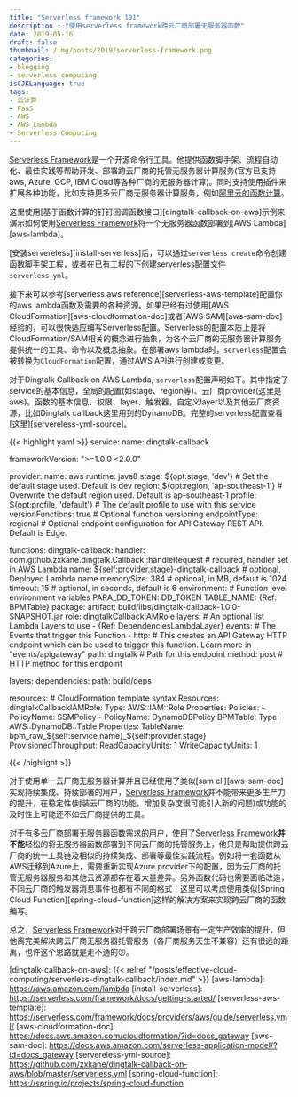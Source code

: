 ```yaml
---
title: "Serverless framework 101"
description : "使用serverless framework跨云厂商部署无服务器函数"
date: 2019-05-16
draft: false
thumbnail: /img/posts/2019/serverless-framework.png
categories:
- blogging
- serverless-computing
isCJKLanguage: true
tags:
- 云计算
- FaaS
- AWS
- AWS Lambda
- Serverless Computing
---
```

[Serverless Framework][serverless-framework]是一个开源命令行工具。他提供函数脚手架、流程自动化、最佳实践等帮助开发、部署跨云厂商的托管无服务器计算服务(官方已支持aws, Azure, GCP, IBM Cloud等各种厂商的无服务器计算)。同时支持使用插件来扩展各种功能，比如支持更多云厂商无服务器计算服务，例如[阿里云的函数计算][serverless-aliyun]。

这里使用[基于函数计算的钉钉回调函数接口][dingtalk-callback-on-aws]示例来演示如何使用[Serverless Framework][serverless-framework]将一个无服务器函数部署到[AWS Lambda][aws-lambda]。

<!--more-->

[安装servereless][install-serverless]后，可以通过`serverless create`命令创建函数脚手架工程，或者在已有工程的下创建serverless配置文件`serverless.yml`。

接下来可以参考[serverless aws reference][serverless-aws-template]配置你的aws lambda函数及需要的各种资源。如果已经有过使用[AWS CloudFormation][aws-cloudformation-doc]或者[AWS SAM][aws-sam-doc]经验的，可以很快适应编写Serverless配置。Serverless的配置本质上是将CloudFormation/SAM相关的概念进行抽象，为各个云厂商的无服务器计算服务提供统一的工具、命令以及概念抽象。在部署aws lambda时，`serverless`配置会被转换为`CloudFormation`配置，通过AWS API进行创建或变更。

对于Dingtalk Callback on AWS Lambda, `serverless`配置声明如下。其中指定了service的基本信息，全局的配置(如stage、region等)、云厂商provider(这里是aws)。函数的基本信息、权限、layer、触发器，自定义layer以及其他云厂商资源，比如Dingtalk callback这里用到的DynamoDB。完整的serverless配置查看[这里][servereless-yml-source]。

{{< highlight yaml >}}
service:
  name: dingtalk-callback

frameworkVersion: ">=1.0.0 <2.0.0"

provider:
  name: aws
  runtime: java8
  stage: ${opt:stage, 'dev'} # Set the default stage used. Default is dev
  region: ${opt:region, 'ap-southeast-1'} # Overwrite the default region used. Default is ap-southeast-1
  profile: ${opt:profile, 'default'} # The default profile to use with this service
  versionFunctions: true # Optional function versioning
  endpointType: regional # Optional endpoint configuration for API Gateway REST API. Default is Edge.

functions:
  dingtalk-callback:
    handler: com.github.zxkane.dingtalk.Callback::handleRequest # required, handler set in AWS Lambda
    name: ${self:provider.stage}-dingtalk-callback # optional, Deployed Lambda name
    memorySize: 384 # optional, in MB, default is 1024
    timeout: 15 # optional, in seconds, default is 6
    environment: # Function level environment variables
      PARA_DD_TOKEN: DD_TOKEN
      TABLE_NAME: {Ref: BPMTable}
    package:
      artifact: build/libs/dingtalk-callback-1.0.0-SNAPSHOT.jar
    role: dingtalkCallbackIAMRole
    layers: # An optional list Lambda Layers to use
      - {Ref: DependenciesLambdaLayer}
    events: # The Events that trigger this Function
      - http: # This creates an API Gateway HTTP endpoint which can be used to trigger this function.  Learn more in "events/apigateway"
          path: dingtalk # Path for this endpoint
          method: post # HTTP method for this endpoint

layers:
  dependencies:
    path: build/deps

resources:  # CloudFormation template syntax
  Resources:
    dingtalkCallbackIAMRole:
      Type: AWS::IAM::Role
      Properties:
        Policies:
          - PolicyName: SSMPolicy
          - PolicyName: DynamoDBPolicy
    BPMTable:
      Type: AWS::DynamoDB::Table
      Properties:
        TableName: bpm_raw_${self:service.name}_${self:provider.stage}
        ProvisionedThroughput:
          ReadCapacityUnits: 1
          WriteCapacityUnits: 1

{{< /highlight >}}

对于使用单一云厂商无服务器计算并且已经使用了类似[sam cli][aws-sam-doc]实现持续集成、持续部署的用户，[Serverless Framework][serverless-framework]并不能带来更多生产力的提升，在稳定性(封装云厂商的功能，增加复杂度很可能引入新的问题)或功能的及时性上可能还不如云厂商提供的工具。

对于有多云厂商部署无服务器函数需求的用户，使用了[Serverless Framework][serverless-framework]**并不能**轻松的将无服务器函数部署到不同云厂商的托管服务上，他只是帮助提供跨云厂商的统一工具链及相似的持续集成、部署等最佳实践流程。例如将一套函数从AWS迁移到Azure上，需要重新实现Azure provider下的配置，因为云厂商的托管无服务器服务和其他云资源都存在着大量差异。另外函数代码也需要面临改造，不同云厂商的触发器消息事件也都有不同的格式！这里可以考虑使用类似[Spring Cloud Function][spring-cloud-function]这样的解决方案来实现跨云厂商的函数编写。

总之，[Serverless Framework][serverless-framework]对于跨云厂商部署场景有一定生产效率的提升，但他离完美解决跨云厂商无服务器托管服务（各厂商服务天生不兼容）还有很远的距离，也许这个思路就是走不通的:confused:。

[serverless-framework]: https://serverless.com/
[serverless-aliyun]: https://github.com/aliyun/serverless-aliyun-function-compute
[dingtalk-callback-on-aws]: {{< relref "/posts/effective-cloud-computing/serverless-dingtalk-callback/index.md" >}}
[aws-lambda]: https://aws.amazon.com/lambda
[install-serverless]: https://serverless.com/framework/docs/getting-started/
[serverless-aws-template]: https://serverless.com/framework/docs/providers/aws/guide/serverless.yml/
[aws-cloudformation-doc]: https://docs.aws.amazon.com/cloudformation/?id=docs_gateway
[aws-sam-doc]: https://docs.aws.amazon.com/serverless-application-model/?id=docs_gateway
[servereless-yml-source]: https://github.com/zxkane/dingtalk-callback-on-aws/blob/master/serverless.yml
[spring-cloud-function]: https://spring.io/projects/spring-cloud-function
